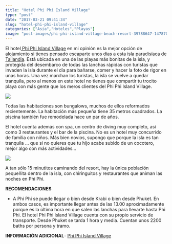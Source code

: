 ```yaml
---
title: "Hotel Phi Phi Island Village"
type: "post"
date: "2017-03-21 09:41:34"
slug: "hotel-phi-phi-island-village"
categories: ["Asia","Hoteles","Playas"]
image: "post-images/phi-phi-island-village-beach-resort-39788647-1478708286-ImageGalleryLightboxLarge-1024x576.jpg"
---
```


El hotel[ Phi Phi Island Village](http://www.booking.com/hotel/th/phiphiislandvillagebeachresortandspa.html?aid=1294466&no_rooms=1&group_adults=1) en mi opinión es la mejor opción de alojamiento si tienes pensado escaparte unos días a esta isla paradisíaca de [Tailandia](http://www.missviajes.com/tailandia-ideal-viajar-ninos-2178570/). Está ubicada en una de las playas más bonitas de la isla, y protegida del desembarco de todas las lanchas rápidas con turistas que invaden la isla durante el día para bañarse, comer y hacer la foto de rigor en unas horas. Una vez marchan los turistas, la isla se vuelve a quedar tranquila, pero al menos en este hotel no tienes que compartir tu trocito playa con más gente que los meros clientes del Phi Phi Island Village.  
  
![](post-images/phi-phi-island-village-beach-resort-39788647-1478708286-ImageGalleryLightboxLarge-1024x576.jpg)  
  
Todas las habitaciones son bungalows, muchos de ellos reformados recientemente. La habitación más pequeña tiene 35 metros cuadrados. La piscina también fue remodelada hace un par de años.  
  
El hotel cuenta además con spa, un centro de diving muy completo, así como 3 restaurantes y el bar de la piscina. No es un hotel muy concurrido de familia con niños. Más bien novios, supongo que porque la isla es tan tranquila ... que si no quieres que tu hijo acabe subido de un cocotero, mejor algo con más actividades...  
  
![](post-images/phi_phi_4-1024x511.jpg)  
  
A tan sólo 15 minutitos caminando del resort, hay la única población pequeñita dentro de la isla, con chiringuitos y restaurantes que animan las noches en Phi Phi.  
  
**RECOMENDACIONES**

- A Phi Phi se puede llegar o bien desde Krabi o bien desde Phuket. En ambos casos, es importante llegar antes de las 13.00 aproximadamente porque es la última hora en que salen las lanchas para llevarte hasta Phi Phi. El hotel Phi Phi Island Village cuenta con su propio servicio de transporte. Desde Phuket se tarda 1 hora y media. Cuentan unos 2200 baths por persona y tramo.

**INFORMACIÓN ADICIONAL**- [Phi Phi Island Village ](http://www.phiphiislandvillage.com/)